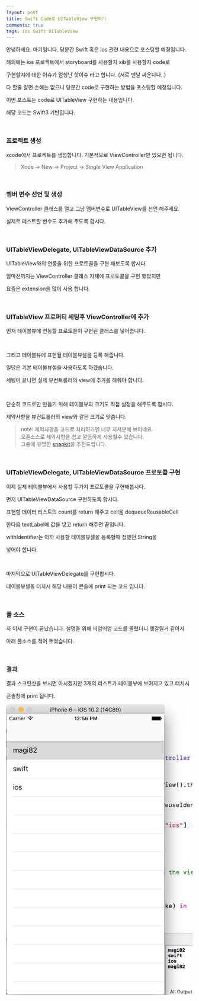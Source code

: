 ```yaml
---
layout: post
title: Swift Code로 UITableView 구현하기
comments: true
tags: ios Swift UITableView
---
```


안녕하세요. 마기입니다. 당분간 Swift 혹은 ios 관련 내용으로 포스팅할 예정입니다.

해외에는 ios 프로젝트에서 storyboard를 사용할지 xib를 사용할지 code로

구현할지에 대한 이슈가 엄청난 핫이슈 라고 합니다. (서로 맨날 싸운다나..)

다 할줄 알면 손해는 없으니 당분간 code로 구현하는 방법을 포스팅할 예정입니다.

이번 포스트는 code로 UITableView 구현하는 내용입니다.

해당 코드는 Swift3 기반입니다.

<br>

### 프로젝트 생성

xcode에서 프로젝트를 생성합니다. 기본적으로 ViewController만 있으면 됩니다.

> Xode -> New -> Project -> Single View Application

<br>

### 멤버 변수 선언 및 생성

ViewController 클래스를 열고 그냥 멤버변수로 UITableView를 선언 해주세요.

실제로 테스트할 변수도 추가해 주도록 합시다.

<script src="https://gist.github.com/magi82/19c1f0c06992a608e8c4b06c50b2799f.js"></script>

<br>

### UITableViewDelegate, UITableViewDataSource 추가

UITableView와의 연동을 위한 프로토콜을 구현 해보도록 합시다.

얼마전까지는 ViewController 클래스 자체에 프로토콜을 구현 했었지만

요즘은 extension을 많이 사용 합니다.

<script src="https://gist.github.com/magi82/45e4e175849b50dacd611eaa1d3413e5.js"></script>

<br>

### UITableView 프로퍼티 세팅후 ViewController에 추가

먼저 테이블뷰에 연동할 프로토콜이 구현된 클래스를 넣어줍니다.

<script src="https://gist.github.com/magi82/61a49ee3386b439af641195dd007b991.js"></script>

<br>

그리고 테이블뷰에 표현될 테이블뷰셀을 등록 해줍니다.

일단은 기본 테이블뷰셀을 사용하도록 하겠습니다.

세팅이 끝나면 실제 뷰컨트롤러의 view에 추가를 해줘야 합니다.

<script src="https://gist.github.com/magi82/d5ec07972c5391e72000684db17d64cb.js"></script>

<br>

단순히 코드로만 만들기 위해 테이블뷰의 크기도 직접 설정을 해주도록 합시다.

제약사항을 뷰컨트롤러의 view와 같은 크기로 맞춥니다.

<script src="https://gist.github.com/magi82/eeb86efe1b567b2fc1169a2781fbfe45.js"></script>

> note: 제약사항을 코드로 처리하기엔 너무 지저분해 보이네요.<br>
> 오픈소스로 제약사항을 쉽고 깔끔하게 사용할수 있습니다.<br>
> 그중에 유명한 [snapkit](https://github.com/SnapKit/SnapKit/)을 추천드립니다.<br>

<br>

### UITableViewDelegate, UITableViewDataSource 프로토콜 구현

이제 실제 테이블뷰에서 사용할 두가지 프로토콜을 구현해봅시다.

먼저 UITableViewDataSource 구현하도록 합시다.

표현할 데이터 리스트의 count를 return 해주고 cell을 dequeueReusableCell

한다음 textLabel에 값을 넣고 return 해주면 끝입니다.

withIdentifier는 아까 사용할 테이블뷰셀을 등록할때 정했던 String을

넣어야 합니다.

<script src="https://gist.github.com/magi82/d6a3d746bf4bc7be0adee07f18d0134a.js"></script>

<br>

마지막으로 UITableViewDelegate를 구현합시다.

테이블뷰셀을 터치시 해당 내용이 콘솔에 print 되는 코드 입니다.

<script src="https://gist.github.com/magi82/bc6cdf077a3a5b6808bf2734bcc8d2d9.js"></script>

<br>

### 풀 소스

자 이제 구현이 끝났습니다. 설명을 위해 띄엄띄엄 코드를 올렸더니 햇갈릴거 같아서

아래 풀소스를 적어 두었습니다.

<script src="https://gist.github.com/magi82/2fb1532765a1ca8cbee81fe7477fcbd6.js?file=UITableViewController_full_source.swift"></script>

<br>

### 결과

결과 스크린샷을 보시면 아시겠지만 3개의 리스트가 테이블뷰에 보여지고 있고 터치시

콘솔창에 print 됩니다.

![01](../images/2017-4-1-implement-uitableview-programmatically-in-swift/01.png)
